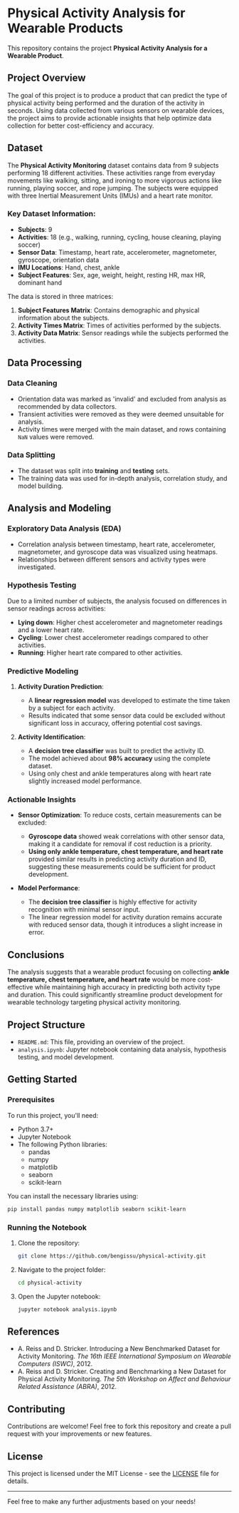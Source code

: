 # Physical Activity Analysis for Wearable Products

This repository contains the project **Physical Activity Analysis for a Wearable Product**.

## Project Overview

The goal of this project is to produce a product that can predict the type of physical activity being performed and the duration of the activity in seconds. Using data collected from various sensors on wearable devices, the project aims to provide actionable insights that help optimize data collection for better cost-efficiency and accuracy.

## Dataset

The **Physical Activity Monitoring** dataset contains data from 9 subjects performing 18 different activities. These activities range from everyday movements like walking, sitting, and ironing to more vigorous actions like running, playing soccer, and rope jumping. The subjects were equipped with three Inertial Measurement Units (IMUs) and a heart rate monitor.

### Key Dataset Information:
- **Subjects**: 9
- **Activities**: 18 (e.g., walking, running, cycling, house cleaning, playing soccer)
- **Sensor Data**: Timestamp, heart rate, accelerometer, magnetometer, gyroscope, orientation data
- **IMU Locations**: Hand, chest, ankle
- **Subject Features**: Sex, age, weight, height, resting HR, max HR, dominant hand

The data is stored in three matrices:
1. **Subject Features Matrix**: Contains demographic and physical information about the subjects.
2. **Activity Times Matrix**: Times of activities performed by the subjects.
3. **Activity Data Matrix**: Sensor readings while the subjects performed the activities.


## Data Processing

### Data Cleaning
- Orientation data was marked as 'invalid' and excluded from analysis as recommended by data collectors.
- Transient activities were removed as they were deemed unsuitable for analysis.
- Activity times were merged with the main dataset, and rows containing `NaN` values were removed.

### Data Splitting
- The dataset was split into **training** and **testing** sets.
- The training data was used for in-depth analysis, correlation study, and model building.

## Analysis and Modeling

### Exploratory Data Analysis (EDA)
- Correlation analysis between timestamp, heart rate, accelerometer, magnetometer, and gyroscope data was visualized using heatmaps.
- Relationships between different sensors and activity types were investigated.

### Hypothesis Testing
Due to a limited number of subjects, the analysis focused on differences in sensor readings across activities:
- **Lying down**: Higher chest accelerometer and magnetometer readings and a lower heart rate.
- **Cycling**: Lower chest accelerometer readings compared to other activities.
- **Running**: Higher heart rate compared to other activities.

### Predictive Modeling
1. **Activity Duration Prediction**: 
   - A **linear regression model** was developed to estimate the time taken by a subject for each activity.
   - Results indicated that some sensor data could be excluded without significant loss in accuracy, offering potential cost savings.

2. **Activity Identification**:
   - A **decision tree classifier** was built to predict the activity ID.
   - The model achieved about **98% accuracy** using the complete dataset.
   - Using only chest and ankle temperatures along with heart rate slightly increased model performance.

### Actionable Insights
- **Sensor Optimization**: To reduce costs, certain measurements can be excluded:
  - **Gyroscope data** showed weak correlations with other sensor data, making it a candidate for removal if cost reduction is a priority.
  - **Using only ankle temperature, chest temperature, and heart rate** provided similar results in predicting activity duration and ID, suggesting these measurements could be sufficient for product development.
  
- **Model Performance**:
  - The **decision tree classifier** is highly effective for activity recognition with minimal sensor input.
  - The linear regression model for activity duration remains accurate with reduced sensor data, though it introduces a slight increase in error.

## Conclusions

The analysis suggests that a wearable product focusing on collecting **ankle temperature, chest temperature, and heart rate** would be more cost-effective while maintaining high accuracy in predicting both activity type and duration. This could significantly streamline product development for wearable technology targeting physical activity monitoring.

## Project Structure

- `README.md`: This file, providing an overview of the project.
- `analysis.ipynb`: Jupyter notebook containing data analysis, hypothesis testing, and model development.

## Getting Started

### Prerequisites

To run this project, you'll need:

- Python 3.7+
- Jupyter Notebook
- The following Python libraries:
  - pandas
  - numpy
  - matplotlib
  - seaborn
  - scikit-learn

You can install the necessary libraries using:
```bash
pip install pandas numpy matplotlib seaborn scikit-learn
```

### Running the Notebook

1. Clone the repository:
   ```bash
   git clone https://github.com/bengissu/physical-activity.git
   ```
2. Navigate to the project folder:
   ```bash
   cd physical-activity
   ```
3. Open the Jupyter notebook:
   ```bash
   jupyter notebook analysis.ipynb
   ```

## References
- A. Reiss and D. Stricker. Introducing a New Benchmarked Dataset for Activity Monitoring. *The 16th IEEE International Symposium on Wearable Computers (ISWC)*, 2012.
- A. Reiss and D. Stricker. Creating and Benchmarking a New Dataset for Physical Activity Monitoring. *The 5th Workshop on Affect and Behaviour Related Assistance (ABRA)*, 2012.

## Contributing

Contributions are welcome! Feel free to fork this repository and create a pull request with your improvements or new features.

## License

This project is licensed under the MIT License - see the [LICENSE](LICENSE) file for details.

---

Feel free to make any further adjustments based on your needs!
